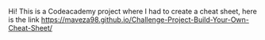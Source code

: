 Hi! This is a Codeacademy project where I had to create a cheat sheet, here is the link https://maveza98.github.io/Challenge-Project-Build-Your-Own-Cheat-Sheet/
